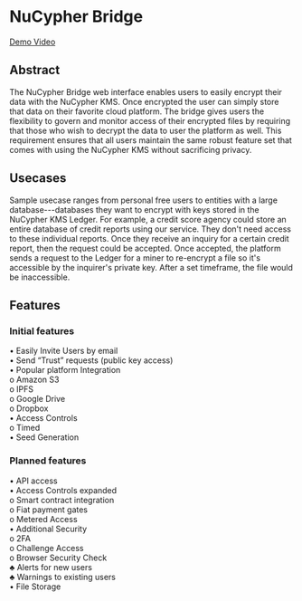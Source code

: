 # NuCypher Bridge

[Demo Video](https://www.youtube.com/watch?v=aTqlrfJKOZw)

## Abstract
The NuCypher Bridge web interface enables users to easily encrypt their data with the NuCypher KMS. Once encrypted the user can simply store that data on their favorite cloud platform. The bridge gives users the flexibility to govern and monitor access of their encrypted files by requiring that those who wish to decrypt the data to user the platform as well. This requirement ensures that all users maintain the same robust feature set that comes with using the NuCypher KMS without sacrificing privacy. 

## Usecases

Sample usecase ranges from personal free users to entities with a large database---databases they want to encrypt with keys stored in the NuCypher KMS Ledger. For example, a credit score agency could store an entire database of credit reports using our service. They don't need access to these individual reports. Once they receive an inquiry for a certain credit report, then the request could be accepted. Once accepted, the platform sends a request to the Ledger for a miner to re-encrypt a file so it's accessible by the inquirer's private key. After a set timeframe, the file would be inaccessible.

## Features
### Initial features
•	Easily Invite Users by email  
•	Send “Trust” requests (public key access)  
•	Popular platform Integration  
o	Amazon S3  
o	IPFS  
o	Google Drive  
o	Dropbox  
•	Access Controls  
o	Timed  
•	Seed Generation  

### Planned features
•	API access  
•	Access Controls expanded  
o	Smart contract integration  
o	Fiat payment gates  
o	Metered Access  
•	Additional Security  
o	2FA  
o	Challenge Access  
o	Browser Security Check  
♣	Alerts for new users  
♣	Warnings to existing users  
•	File Storage  
